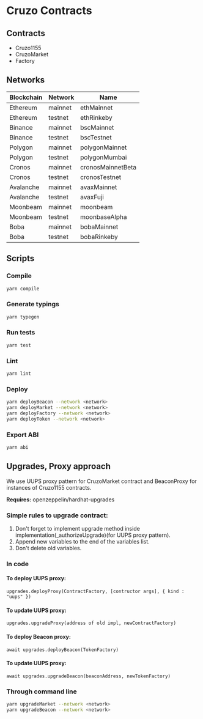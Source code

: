 # Cruzo Contracts

## Contracts

-   Cruzo1155
-   CruzoMarket
-   Factory

## Networks

| Blockchain | Network | Name              |
| ---------- | ------- | ----------------- |
| Ethereum   | mainnet | ethMainnet        |
| Ethereum   | testnet | ethRinkeby        |
| Binance    | mainnet | bscMainnet        |
| Binance    | testnet | bscTestnet        |
| Polygon    | mainnet | polygonMainnet    |
| Polygon    | testnet | polygonMumbai     |
| Cronos     | mainnet | cronosMainnetBeta |
| Cronos     | testnet | cronosTestnet     |
| Avalanche  | mainnet | avaxMainnet       |
| Avalanche  | testnet | avaxFuji          |
| Moonbeam   | mainnet | moonbeam          |
| Moonbeam   | testnet | moonbaseAlpha     |
| Boba       | mainnet | bobaMainnet       |
| Boba       | testnet | bobaRinkeby       |

## Scripts

### Compile

```sh
yarn compile
```

### Generate typings

```sh
yarn typegen
```

### Run tests

```sh
yarn test
```

### Lint

```sh
yarn lint
```

### Deploy

```sh
yarn deployBeacon --network <network>
yarn deployMarket --network <network>
yarn deployFactory --network <network>
yarn deployToken --network <network>
```

### Export ABI

```sh
yarn abi
```

## Upgrades, Proxy approach

We use UUPS proxy pattern for CruzoMarket contract and BeaconProxy for instances of Cruzo1155 contracts.

**Requires:** openzeppelin/hardhat-upgrades

### Simple rules to upgrade contract:

1. Don't forget to implement upgrade method inside implementation(\_authorizeUpgrade)(for UUPS proxy pattern).
2. Append new variables to the end of the variables list.
3. Don't delete old variables.

### In code

#### To deploy UUPS proxy:

`upgrades.deployProxy(ContractFactory, [contructor args], { kind : "uups" })`

#### To update UUPS proxy:

`upgrades.upgradeProxy(address of old impl, newContractFactory)`

#### To deploy Beacon proxy:

`await upgrades.deployBeacon(TokenFactory)`

#### To update UUPS proxy:

`await upgrades.upgradeBeacon(beaconAddress, newTokenFactory)`

### Through command line

```sh
yarn upgradeMarket --network <network>
yarn upgradeBeacon --network <network>
```
